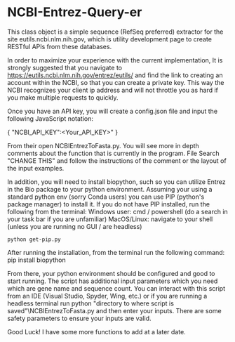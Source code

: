 # NCBI-Entrez-Query-er
This class object is a simple sequence (RefSeq preferred) 
extractor for the site eutils.ncbi.nlm.nih.gov, which is utility 
development page to create RESTful APIs from these databases.

In order to maximize your experience with the current implementation,
It is strongly suggested that you navigate to 
https://eutils.ncbi.nlm.nih.gov/entrez/eutils/ and find the link to 
creating an account within the NCBI, so that you can create a private
key. This way the NCBI recognizes your client ip address and will not
throttle you as hard if you make multiple requests to quickly. 

Once you have an API key, you will create a config.json file and input the
following JavaScript notation:

{
	"NCBI_API_KEY":<Your_API_KEY>"
}

From their open NCBIEntrezToFasta.py. You will see more in depth comments
about the function that is currently in the program. File Search "CHANGE THIS"
and follow the instructions of the comment or the layout of the input examples.

In addition, you will need to install biopython, such so you can utilize 
Entrez in the Bio package to your python environment. Assuming your using 
a standard python env (sorry Conda users) you can use PIP (python's package manager) 
to install it. If you do not have PIP installed, run the following from the terminal:
	Windows user: cmd / powershell (do a search in your task bar if you are unfamiliar)
	MacOS/Linux: navigate to your shell (unless you are running no GUI / are headless)
	
	python get-pip.py

After running the installation, from the terminal run the following command:
	pip install biopython

From there, your python environment should be configured and good to start running.
The script has additional input parameters which you need which are gene name and 
sequence count. You can interact with this script from an IDE (Visual Studio, Spyder, Wing, etc.) 
or if you are running a headless terminal run python "directory to where script is saved"\NCBIEntrezToFasta.py
and then enter your inputs. There are some safety parameters to ensure your inputs are valid.

Good Luck!
I have some more functions to add at a later date. 

